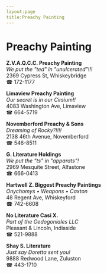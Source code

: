 ```yaml
---
layout:page
title:Preachy Painting
---
```

# Preachy Painting

**Z.V.A.Q.C.C. Preachy Painting**  
_We put the "ted" in "unulcerated"!!!_  
2369 Cypress St, Whiskeybridge  
☎ 172-1177



**Limaview Preachy Painting**  
_Our secret is in our Cirsium!!_  
4083 Washington Ave, Limaview  
☎ 664-5719



**Novemberford Preachy & Sons**  
_Dreaming of Rocky?!!!!_  
2138 46th Avenue, Novemberford  
☎ 546-8511



**G. Literature Holdings**  
_We put the "ts" in "apparats"!_  
2969 Mesquite Street, Alfastone  
☎ 666-0413



**Hartwell Z. Biggest Preachy Paintings**  
_Onychomys • Weapons • Caxton_  
48 Regent Ave, Whiskeyford  
☎ 742-6608



**No Literature Casi X.**  
_Part of the Oedogoniales LLC_  
Pleasant & Lincoln, Indiaside  
☎ 521-9888



**Shay S. Literature**  
_Just say Doretta sent you!_  
9888 Redwood Lane, Zuluston  
☎ 443-1710



